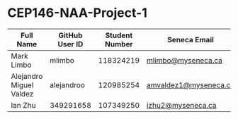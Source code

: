 # CEP146-NAA-Project-1

| Full Name              | GitHub User ID| Student Number| Seneca Email         |
|------------------------|---------------|---------------|----------------------|
| Mark Limbo             | mlimbo        | 118324219     | mlimbo@myseneca.ca   |
| Alejandro Miguel Valdez| alejandroo    | 120985254     | amvaldez1@myseneca.ca|
| Ian Zhu                | 349291658     | 107349250     | izhu2@myseneca.ca    |
